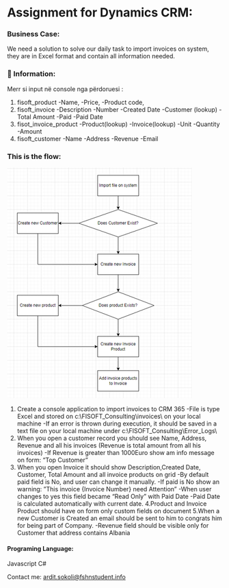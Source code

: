 # Assignment for Dynamics CRM:

### Business Case: 
We need a solution to solve our daily task to import invoices on system, they are in Excel format and contain all information needed.
### 📕 Information:

Merr si input në console nga përdoruesi :
1. fisoft_product
-Name,
-Price,
-Product code,
2. fisoft_invoice
-Description
-Number
-Created Date
-Customer (lookup)
-Total Amount
-Paid
-Paid Date
3. fisot_invoice_product
-Product(lookup)
-Invoice(lookup)
-Unit
-Quantity
-Amount
4. fisoft_customer
-Name
-Address
-Revenue
-Email

### This is the flow: 

![plot](./img/bllokskema.png)

1. Create a console application to import invoices to CRM 365
-File is type Excel and stored on c:\FISOFT_Consulting\invoices\  on your local machine
-If an error is thrown during execution, it should be saved in a text file on your local machine under c:\FISOFT_Consulting\Error_Logs\  
2. When you open a customer record you should see Name, Address, Revenue and all his invoices (Revenue is total amount from all his invoices)
-If Revenue is greater than 1000Euro show am info message on form: “Top Customer”
3. When you open Invoice it should show Description,Created Date, Customer, Total Amount and all invoice products on grid 
-By default paid field is No, and user can change it manually.
-If paid is No show an warning: ”This invoice {Invoice Number} need Attention”
-When user changes to yes this field became “Read Only” with  Paid Date
-Paid Date is calculated automatically with current date.
4.Product and Invoice Product should have on form only custom fields on document
5.When a new Customer is Created an email should be sent to him to congrats him for being part of Company.
-Revenue field should be visible only for Customer that address contains Albania

#### Programing Language:
Javascript
C#

Contact me:  [ardit.sokoli@fshnstudent.info](mailto:ardit.sokoli@ap.edu.al?subject=[GitHub]%20Source%20Han%20Sans)
